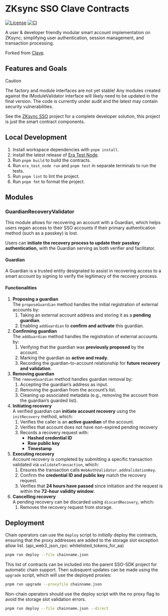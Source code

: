 # ZKsync SSO Clave Contracts

[![License](https://img.shields.io/badge/license-GPL3-blue)](LICENSE)
[![CI](https://github.com/matter-labs/zksync-account-sdk/actions/workflows/ci.yml/badge.svg)](https://github.com/matter-labs/zksync-account-sdk/actions/workflows/ci.yml)

A user & developer friendly modular smart account implementation on ZKsync;
simplifying user authentication, session management, and transaction processing.

Forked from [Clave](https://github.com/getclave/clave-contracts).

## Features and Goals

<!-- prettier-ignore -->
> [!CAUTION]
> The factory and module interfaces are not yet stable! Any modules created
> against the IModuleValidator interface will likely need to be updated in the
> final version. The code is currently under audit and the latest may contain
> security vulnerabilities.

See the [ZKsync SSO](https://github.com/matter-labs/zksync-sso) project for a
complete developer solution, this project is just the smart contract components.

## Local Development

1. Install workspace dependencies with `pnpm install`.
2. Install the latest release of
   [Era Test Node](https://github.com/matter-labs/anvil-zksync).
3. Run `pnpm build` to build the contracts.
4. Run `era_test_node run` and `pnpm test` in separate terminals to run the
   tests.
5. Run `pnpm lint` to lint the project.
6. Run `pnpm fmt` to format the project.

## Modules

### GuardianRecoveryValidator

This module allows for recovering an account with a Guardian, which helps users
regain access to their SSO accounts if their primary authentication method (such
as a passkey) is lost.

Users can **initiate the recovery process to update their passkey
authentication,** with the Guardian serving as both verifier and facilitator.

#### Guardian

A Guardian is a trusted entity designated to assist in recovering access to a
smart account by signing to verify the legitimacy of the recovery process.

#### Functionalities

1. **Proposing a guardian**\
   The `proposeGuardian` method handles the initial registration of external
   accounts by:
   1. Taking an external account address and storing it as a **pending
      guardian**.
   2. Enabling `addGuardian` to **confirm and activate** this guardian.
2. **Confirming guardian**\
   The `addGuardian` method handles the registration of external accounts by:
   1. Verifying that the guardian was **previously proposed** by the account.
   2. Marking the guardian as **active and ready**.
   3. Recording the guardian-to-account relationship for **future recovery and
      validation**.
3. **Removing guardian**\
   The `removeGuardian` method handles guardian removal by:
   1. Accepting the guardian’s address as input.
   2. Removing the guardian from the account’s list.
   3. Cleaning up associated metadata (e.g., removing the account from the
      guardian’s guarded list).
4. **Initiating recovery**\
   A verified guardian can **initiate account recovery** using the
   `initRecovery` method, which:
   1. Verifies the caller is an **active guardian** of the account.
   2. Verifies that account does not have non-expired pending recovery
   3. Records a recovery request with:
      - **Hashed credential ID**
      - **Raw public key**
      - **Timestamp**
5. **Executing recovery**\
   Account recovery is completed by submitting a specific transaction validated
   via `validateTransaction`, which:
   1. Ensures the transaction calls `WebAuthValidator.addValidationKey`.
   2. Confirm the **credential ID and public key** match the recovery request.
   3. Verifies that **24 hours have passed** since initiation and the request is
      within the **72-hour validity window**.
6. **Cancelling recovery**\
   A pending recovery can be discarded using `discardRecovery`, which:
   1. Removes the recovery request from storage.

## Deployment

Chain operators can use the `deploy` script to _initially_ deploy the contracts,
ensuring that the proxy addresses are added to the storage slot exception allow
list. (api_web3_json_rpc: whitelisted_tokens_for_aa)

```bash
pnpm run deploy --file chainname.json
```

This list of contracts can be included into the parent SSO-SDK project for
automatic chain support. Then subsquent updates can be made using the `upgrade`
script, which will use the deployed proxies:

```bash
pnpm run upgrade --proxyfile chainname.json
```

Non-chain operators should use the deploy script with the no proxy flag to avoid
the storage slot validation errors.

```bash
pnpm run deploy --file chainname.json --direct
```
